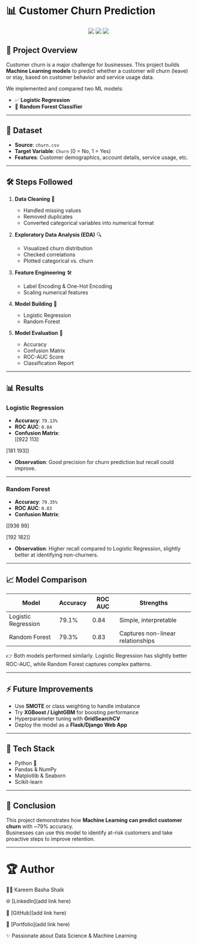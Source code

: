 # 📊 Customer Churn Prediction  

<p align="center">
  <img src="https://img.shields.io/badge/Machine%20Learning-Churn%20Prediction-blue?style=for-the-badge&logo=python" />
  <img src="https://img.shields.io/badge/Model-Logistic%20Regression%20%26%20Random%20Forest-green?style=for-the-badge" />
  <img src="https://img.shields.io/badge/Accuracy-79%25-orange?style=for-the-badge" />
</p>  

## 🚀 Project Overview  
Customer churn is a major challenge for businesses. This project builds **Machine Learning models** to predict whether a customer will churn (leave) or stay, based on customer behavior and service usage data.  

We implemented and compared two ML models:  
- ✅ **Logistic Regression**  
- 🌲 **Random Forest Classifier**  

---

## 📂 Dataset  
- **Source**: `churn.csv`  
- **Target Variable**: `Churn` (0 = No, 1 = Yes)  
- **Features**: Customer demographics, account details, service usage, etc.  

---

## 🛠️ Steps Followed  

1. **Data Cleaning** 🧹  
   - Handled missing values  
   - Removed duplicates  
   - Converted categorical variables into numerical format  

2. **Exploratory Data Analysis (EDA)** 🔍  
   - Visualized churn distribution  
   - Checked correlations  
   - Plotted categorical vs. churn  

3. **Feature Engineering** 🛠️  
   - Label Encoding & One-Hot Encoding  
   - Scaling numerical features  

4. **Model Building** 🤖  
   - Logistic Regression  
   - Random Forest  

5. **Model Evaluation** 📏  
   - Accuracy  
   - Confusion Matrix  
   - ROC-AUC Score  
   - Classification Report  

---

## 📊 Results  

### Logistic Regression  
- **Accuracy**: `79.13%`  
- **ROC AUC**: `0.84`  
- **Confusion Matrix**:  
[[922 113]

[181 193]]

- **Observation**: Good precision for churn prediction but recall could improve.  

---

### Random Forest  
- **Accuracy**: `79.35%`  
- **ROC AUC**: `0.83`  
- **Confusion Matrix**:  

[[936 99]

[192 182]]

- **Observation**: Higher recall compared to Logistic Regression, slightly better at identifying non-churners.  

---

## 📈 Model Comparison  

| Model               | Accuracy | ROC AUC | Strengths |
|----------------------|----------|---------|-----------|
| Logistic Regression  | 79.1%    | 0.84    | Simple, interpretable |
| Random Forest        | 79.3%    | 0.83    | Captures non-linear relationships |

👉 Both models performed similarly. Logistic Regression has slightly better ROC-AUC, while Random Forest captures complex patterns.  

---

## ⚡ Future Improvements  
- Use **SMOTE** or class weighting to handle imbalance  
- Try **XGBoost / LightGBM** for boosting performance  
- Hyperparameter tuning with **GridSearchCV**  
- Deploy the model as a **Flask/Django Web App**  

---

## 📌 Tech Stack  
- Python 🐍  
- Pandas & NumPy  
- Matplotlib & Seaborn  
- Scikit-learn  

---

## 🎯 Conclusion  
This project demonstrates how **Machine Learning can predict customer churn** with ~79% accuracy.  
Businesses can use this model to identify at-risk customers and take proactive steps to improve retention.  

---

# 🏆 Author

👩‍💻 Kareem Basha Shaik

🌐 [LinkedIn](add link here)

🐙 [GitHub](add link here)

💼 [Portfolio](add link here)

✨ Passionate about Data Science & Machine Learning
